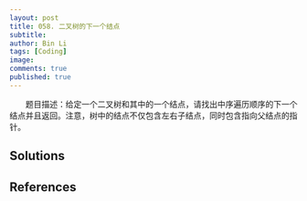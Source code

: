```yaml
---
layout: post
title: 058. 二叉树的下一个结点
subtitle:
author: Bin Li
tags: [Coding]
image: 
comments: true
published: true
--- 
```


　　题目描述：给定一个二叉树和其中的一个结点，请找出中序遍历顺序的下一个结点并且返回。注意，树中的结点不仅包含左右子结点，同时包含指向父结点的指针。

## Solutions



## References